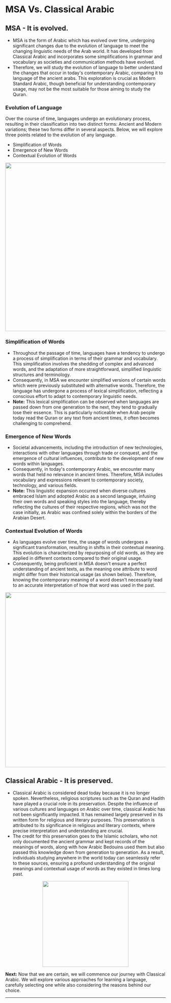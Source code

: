 # MSA Vs. Classical Arabic

## MSA - It is evolved.
- MSA is the form of Arabic which has evolved over time, undergoing significant changes due to the evolution of language to meet the changing linguistic needs of the Arab world. It has developed from Classical Arabic and incorporates some simplifications in grammar and vocabulary as societies and communication methods have evolved. 
- Therefore, we will study the evolution of language to better understand the changes that occur in today's contemporary Arabic, comparing it to language of the ancient arabs. This exploration is crucial as Modern Standard Arabic, though beneficial for understanding contemporary usage, may not be the most suitable for those aiming to study the Quran.

### Evolution of Language
Over the course of time, languages undergo an evolutionary process, resulting in their classification into two distinct forms: Ancient and Modern variations; these two forms differ in several aspects. Below, we will explore three points related to the evolution of any language.
- Simplification of Words
- Emergence of New Words
- Contextual Evolution of Words

<p align="center">
  <img src="https://github.com/mdfnam/QnA/assets/156814846/ae260d12-8301-4e15-a134-db09cf7fea17" width="530">
</p>

### Simplification of Words
- Throughout the passage of time, languages have a tendency to undergo a process of simplification in terms of their grammar and vocabulary. This simplification involves the shedding of complex and advanced words, and the adaptation of more straightforward, simplified linguistic structures and terminology.
- Consequently, in MSA we encounter simplified versions of certain words which were previously substituted with alternative words. Therefore, the language has undergone a process of lexical simplification, reflecting a conscious effort to adapt to contemporary linguistic needs. 
- **Note:** This lexical simplification can be observed when languages are passed down from one generation to the next, they tend to gradually lose their essence. This is particularly noticeable when Arab people today read the Quran or any text from ancient times, it often becomes challenging to comprehend.

### Emergence of New Words
- Societal advancements, including the introduction of new technologies, interactions with other languages through trade or conquest, and the emergence of cultural influences, contribute to the development of new words within languages.
- Consequently, in today's contemporary Arabic, we encounter many words that held no relevance in ancient times. Therefore, MSA includes vocabulary and expressions relevant to contemporary society, technology, and various fields.
- **Note:** This linguistic expansion occurred when diverse cultures embraced Islam and adopted Arabic as a second language, infusing their own words and speaking styles into the language, thereby reflecting the cultures of their respective regions, which was not the case initially, as Arabic was confined solely within the borders of the Arabian Desert.

### Contextual Evolution of Words
- As languages evolve over time, the usage of words undergoes a significant transformation, resulting in shifts in their contextual meaning. This evolution is characterized by repurposing of old words, as they are applied in different contexts compared to their original usage.
- Consequently, being proficient in MSA doesn't ensure a perfect understanding of ancient texts, as the meaning one attribute to word might differ from their historical usage (as shown below). Therefore, knowing the contemporary meaning of a word doesn't necessarily lead to an accurate interpretation of how that word was used in the past.

<p align="center">
  <img src="https://github.com/mdfnam/QnA/assets/156814846/b285e8e1-76f3-4700-8d96-d38f4a589b67" width="550">
</p>

## Classical Arabic - It is preserved.
- Classical Arabic is considered dead today because it is no longer spoken. Nevertheless, religious scriptures such as the Quran and Hadith have played a crucial role in its preservation. Despite the influence of various cultures and languages on Arabic over time, classical Arabic has not been significantly impacted. It has remained largely preserved in its written form for religious and literary purposes. This preservation is attributed to its significance in religious and literary contexts, where precise interpretation and understanding are crucial.
- The credit for this preservation goes to the Islamic scholars, who not only documented the ancient grammar and kept records of the meanings of words, along with how Arabic Bedouins used them but also passed this knowledge down from generation to generation. As a result, individuals studying anywhere in the world today can seamlessly refer to these sources, ensuring a profound understanding of the original meanings and contextual usage of words as they existed in times long past.

<p align="center">
  <img src="https://github.com/mdfnam/QnA/assets/156814846/1ea1ce7c-4898-4f3a-a0f7-9abb350794db" width="270">
</p>

**Next:** Now that we are certain, we will commence our journey with Classical Arabic. We will explore various approaches for learning a language, carefully selecting one while also considering the reasons behind our choice.

---

